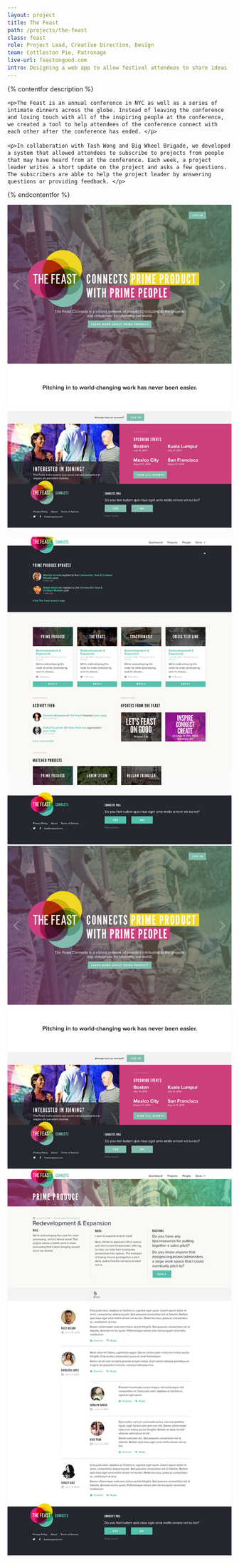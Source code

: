 ```yaml
---
layout: project
title: The Feast
path: /projects/the-feast
class: feast
role: Project Lead, Creative Direction, Design
team: Cottleston Pie, Patronage
live-url: feastongood.com
intro: Designing a web app to allow festival attendees to share ideas  
---
```


{% contentfor description %}
	
	<p>The Feast is an annual conference in NYC as well as a series of intimate dinners across the globe. Instead of leaving the conference and losing touch with all of the inspiring people at the conference, we created a tool to help attendees of the conference connect with each other after the conference has ended. </p>

	<p>In collaboration with Tash Wong and Big Wheel Brigade, we developed a system that allowed attendees to subscribe to projects from people that may have heard from at the conference. Each week, a project leader writes a short update on the project and asks a few questions. The subscribers are able to help the project leader by answering questions or providing feedback. </p>

{% endcontentfor %}

<section class="project-description">
	<div class="hero">	
		<div class="container">
			<div class="project-example ipad">
				<div class="screen-wrap">
					<img src="/img/projects/feast/the-feast-homepage.jpg" alt="" />
				</div>
			</div>
			<div class="project-example iphone">
				<div class="screen-wrap">
					<img src="/img/projects/the-feast/the-feast-mobile.jpg" alt="" />
				</div>
			</div>
		</div>
	</div>
	</div>
</section>
<section class="project-expanded tri-screen">
	<div class="container">
		<div class="screen screen-1">
			<img src="/img/projects/feast/the-feast-dashboard.jpg" alt="The Feast dashboard" />
		</div>
		<div class="screen screen-2">
			<img src="/img/projects/feast/the-feast-homepage.jpg" alt="The Feast homepage" />
		</div>
		<div class="screen screen-3">
			<img src="/img/projects/feast/the-feast-update.jpg" alt="The Feast update page" />
		</div>
	</div>
</section>